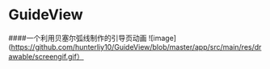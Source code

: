 # GuideView
####一个利用贝塞尔弧线制作的引导页动画
![image]
(https://github.com/hunterliy10/GuideView/blob/master/app/src/main/res/drawable/screengif.gif）
